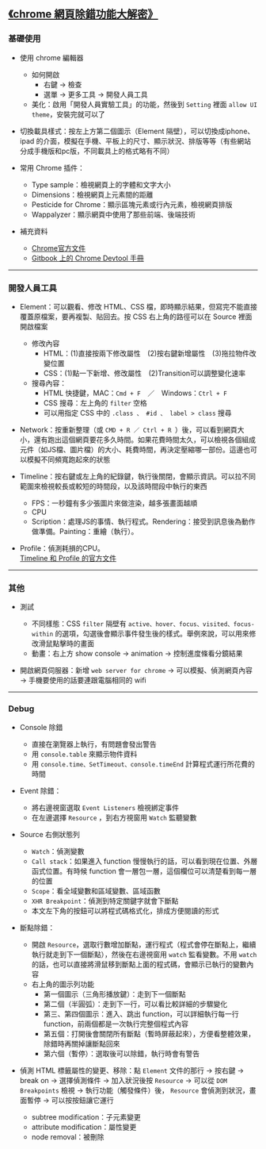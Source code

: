 ## [《chrome 網頁除錯功能大解密》](https://www.udemy.com/share/1010Q2BkIYdlpVQHw=/)
### 基礎使用
- 使用 chrome 編輯器
    - 如何開啟
        - 右鍵 → 檢查
        - 選單 → 更多工具 → 開發人員工具
    - 美化：啟用「開發人員實驗工具」的功能，然後到 `Setting` 裡面 `allow UI theme`，安裝完就可以了

- 切換載具樣式：按左上方第二個圖示（Element 隔壁），可以切換成iphone、ipad 的介面，模擬在手機、平板上的尺寸、顯示狀況、排版等等（有些網站分成手機版和pc版，不同載具上的格式略有不同）

- 常用 Chrome 插件：
    - Type sample：檢視網頁上的字體和文字大小
    - Dimensions：檢視網頁上元素間的距離
    - Pesticide for Chrome：顯示區塊元素或行內元素，檢視網頁排版
    - Wappalyzer：顯示網頁中使用了那些前端、後端技術

- 補充資料
    - [Chrome官方文件](https://developers.google.com/web/tools/chrome-devtools/?hl=zh-tw)
    - [Gitbook 上的 Chrome Devtool 手冊](https://legacy.gitbook.com/book/leeon/devtools/details)

---

### 開發人員工具
- Element：可以觀看、修改 HTML、CSS 檔，即時顯示結果，但寫完不能直接覆蓋原檔案，要再複製、貼回去。按 CSS 右上角的路徑可以在 Source 裡面開啟檔案
    - 修改內容
        - HTML：(1)直接按兩下修改屬性　(2)按右鍵新增屬性　(3)拖拉物件改變位置
        - CSS：(1)點一下新增、修改屬性　(2)Transition可以調整變化速率
    - 搜尋內容：
        - HTML 快捷鍵，MAC：`Cmd + F`　／　Windows：`Ctrl + F`
        - CSS 搜尋：左上角的 `filter` 空格
        - 可以用指定 CSS 中的 `.class 、 #id 、 label > class` 搜尋

- Network：按重新整理（或 `CMD + R ／ Ctrl + R `）後，可以看到網頁大小，還有跑出這個網頁要花多久時間。如果花費時間太久，可以檢視各個組成元件（如JS檔、圖片檔）的大小、耗費時間，再決定壓縮哪一部份。這邊也可以模擬不同頻寬跑起來的狀態

- Timeline：按右鍵或左上角的紀錄鍵，執行後關閉，會顯示資訊。可以拉不同範圍來檢視較長或較短的時間段，以及該時間段中執行的東西
    - FPS：一秒鐘有多少張圖片來做渲染，越多張畫面越順
    - CPU
    - Scription：處理JS的事情、執行程式。Rendering：接受到訊息後為動作做準備。Painting：重繪（執行）。

- Profile：偵測耗損的CPU。  
[Timeline 和 Profile 的官方文件](https://developers.google.com/web/updates/2016/12/devtools-javascript-cpu-profile-migration)

---
### 其他

- 測試
    - 不同樣態：CSS `filter` 隔壁有 `active、hover、focus、visited、focus-within` 的選項，勾選後會顯示事件發生後的樣式。舉例來說，可以用來修改滑鼠點擊時的畫面
    - 動畫：右上方 show console → animation → 控制進度條看分鏡結果

- 開啟網頁伺服器：新增 `web server for chrome` → 可以模擬、偵測網頁內容 → 手機要使用的話要連跟電腦相同的 wifi

---
### Debug
- Console 除錯
    - 直接在瀏覽器上執行，有問題會發出警告
    - 用 `console.table` 來顯示物件資料
    - 用 `console.time、SetTimeout、console.timeEnd` 計算程式運行所花費的時間

- Event 除錯：
    - 將右邊視窗選取 `Event Listeners` 檢視綁定事件
    - 在左邊選擇 `Resource` ，到右方視窗用 `Watch` 監聽變數

- Source 右側狀態列
    - `Watch`：偵測變數
    - `Call stack`：如果進入 function 慢慢執行的話，可以看到現在位置、外層函式位置。有時候 function 會一層包一層，這個欄位可以清楚看到每一層的位置
    - `Scope`：看全域變數和區域變數、區域函數
    - `XHR Breakpoint`：偵測到特定關鍵字就會下斷點
    - 本文左下角的按鈕可以將程式碼格式化，排成方便閱讀的形式

- 斷點除錯：
    - 開啟 `Resource`，選取行數增加斷點，運行程式（程式會停在斷點上，繼續執行就走到下一個斷點），然後在右邊視窗用 `watch` 監看變數。不用 `watch` 的話，也可以直接將滑鼠移到斷點上面的程式碼，會顯示已執行的變數內容 
    - 右上角的圖示列功能
        - 第一個圖示（三角形播放鍵）：走到下一個斷點
        - 第二個（半圓弧）：走到下一行，可以看比較詳細的步驟變化
        - 第三、第四個圖示：進入、跳出 function，可以詳細執行每一行 function，前兩個都是一次執行完整個程式內容
        - 第五個：打開後會關閉所有斷點（暫時屏蔽起來），方便看整體效果，除錯時再關掉讓斷點回來
        - 第六個（暫停）：選取後可以除錯，執行時會有警告

- 偵測 HTML 標籤屬性的變更、移除：點 `Element` 文件的那行 → 按右鍵 → break on → 選擇偵測條件 → 加入狀況後按 `Resource` → 可以從 `DOM Breakpoints` 檢視 → 執行功能（觸發條件）後， `Resource` 會偵測到狀況，畫面暫停 → 可以按按鈕讓它運行
    - subtree modification：子元素變更
    - attribute modification：屬性變更
    - node removal：被刪除


